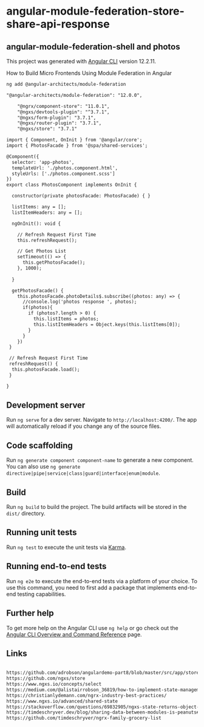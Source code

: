 
# angular-module-federation-store-share-api-response

## angular-module-federation-shell and photos

This project was generated with [Angular CLI](https://github.com/angular/angular-cli) version 12.2.11.

How to Build Micro Frontends Using Module Federation in Angular

```xml
ng add @angular-architects/module-federation

"@angular-architects/module-federation": "12.0.0",

    "@ngrx/component-store": "11.0.1",
    "@ngxs/devtools-plugin": "^3.7.1",
    "@ngxs/form-plugin": "3.7.1",
    "@ngxs/router-plugin": "3.7.1",
    "@ngxs/store": "3.7.1"

import { Component, OnInit } from '@angular/core';
import { PhotosFacade } from '@spa/shared-services';

@Component({
  selector: 'app-photos',
  templateUrl: './photos.component.html',
  styleUrls: ['./photos.component.scss']
})
export class PhotosComponent implements OnInit {

  constructor(private photosFacade: PhotosFacade) { }

  listItems: any = [];
  listItemHeaders: any = [];

  ngOnInit(): void {

    // Refresh Request First Time
    this.refreshRequest();

    // Get Photos List
    setTimeout(() => {
      this.getPhotosFacade();
    }, 1000);
    
  }

  getPhotosFacade() {
    this.photosFacade.photoDetails$.subscribe((photos: any) => {
      //console.log('photos response ', photos);
      if(photos){
        if (photos?.length > 0) {
          this.listItems = photos;
          this.listItemHeaders = Object.keys(this.listItems[0]);
        }
      }
    })
 }

 // Refresh Request First Time
 refreshRequest() {
  this.photosFacade.load();
 }

}


```

## Development server

Run `ng serve` for a dev server. Navigate to `http://localhost:4200/`. The app will automatically reload if you change any of the source files.

## Code scaffolding

Run `ng generate component component-name` to generate a new component. You can also use `ng generate directive|pipe|service|class|guard|interface|enum|module`.

## Build

Run `ng build` to build the project. The build artifacts will be stored in the `dist/` directory.

## Running unit tests

Run `ng test` to execute the unit tests via [Karma](https://karma-runner.github.io).

## Running end-to-end tests

Run `ng e2e` to execute the end-to-end tests via a platform of your choice. To use this command, you need to first add a package that implements end-to-end testing capabilities.

## Further help

To get more help on the Angular CLI use `ng help` or go check out the [Angular CLI Overview and Command Reference](https://angular.io/cli) page.

## Links

```xml

https://github.com/adrobson/angulardemo-part8/blob/master/src/app/store/state/financials.state.ts
https://github.com/ngxs/store
https://www.ngxs.io/concepts/select
https://medium.com/@alistairrobson_36819/how-to-implement-state-management-using-ngxs-with-angular-9-and-dot-net-core-3-1-7f2d3db9811d
https://christianlydemann.com/ngrx-industry-best-practices/
https://www.ngxs.io/advanced/shared-state
https://stackoverflow.com/questions/69832905/ngxs-state-returns-object-instead-of-actual-data
https://timdeschryver.dev/blog/sharing-data-between-modules-is-peanuts#here-are-some-more-resources-if-you-want-to-know-more
https://github.com/timdeschryver/ngrx-family-grocery-list

```
